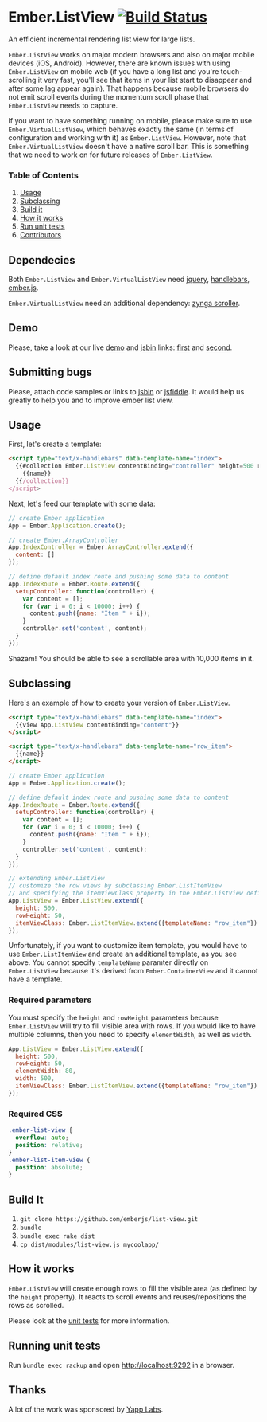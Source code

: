 # Ember.ListView [![Build Status](https://secure.travis-ci.org/emberjs/list-view.png?branch=master)](http://travis-ci.org/emberjs/list-view)

An efficient incremental rendering list view for large lists.

`Ember.ListView` works on major modern browsers and also on major mobile devices (iOS, Android).
However, there are known issues with using `Ember.ListView` on mobile web (if you have a long list
and you're touch-scrolling it very fast, you'll see that items in your list start to disappear
and after some lag appear again). That happens because mobile browsers do not emit scroll events
during the momentum scroll phase that `Ember.ListView` needs to capture.

If you want to have something running on mobile, please make sure to use `Ember.VirtualListView`,
which behaves exactly the same (in terms of configuration and working with it) as `Ember.ListView`.
However, note that `Ember.VirtualListView` doesn't have a native scroll bar. This is something that
we need to work on for future releases of `Ember.ListView`.

### Table of Contents

1. [Usage](#usage)
1. [Subclassing](#subclassing)
1. [Build it](#build-it)
1. [How it works](#how-it-works)
1. [Run unit tests](#running-unit-tests)
1. [Contributors](#list-of-contributors)

## Dependecies

Both `Ember.ListView` and `Ember.VirtualListView` need [jquery](http://jquery.com/),
[handlebars](http://handlebarsjs.com), [ember.js](http://emberjs.com).

`Ember.VirtualListView` need an additional dependency: [zynga scroller](https://github.com/zynga/scroller).

## Demo

Please, take a look at our live [demo](http://emberjs.com/list-view) and [jsbin](http://jsbin.com/) links:
[first](http://jsbin.com/omobov/1/edit) and [second](http://jsbin.com/omobov/3/edit).

## Submitting bugs

Please, attach code samples or links to [jsbin](http://jsbin.com/) or [jsfiddle](http://jsfiddle.net/).
It would help us greatly to help you and to improve ember list view.

## Usage

First, let's create a template:
``` html
<script type="text/x-handlebars" data-template-name="index">
  {{#collection Ember.ListView contentBinding="controller" height=500 rowHeight=50 width=500}}
    {{name}}
  {{/collection}}
</script>
```

Next, let's feed our template with some data:
``` javascript
// create Ember application
App = Ember.Application.create();

// create Ember.ArrayController
App.IndexController = Ember.ArrayController.extend({
  content: []
});

// define default index route and pushing some data to content
App.IndexRoute = Ember.Route.extend({
  setupController: function(controller) {
    var content = [];
    for (var i = 0; i < 10000; i++) {
      content.push({name: "Item " + i});
    }
    controller.set('content', content);
  }
});
```

Shazam! You should be able to see a scrollable area with 10,000 items in it.

## Subclassing

Here's an example of how to create your version of ```Ember.ListView```.

``` html
<script type="text/x-handlebars" data-template-name="index">
  {{view App.ListView contentBinding="content"}}
</script>

<script type="text/x-handlebars" data-template-name="row_item">
  {{name}}
</script>
```

``` javascript
// create Ember application
App = Ember.Application.create();

// define default index route and pushing some data to content
App.IndexRoute = Ember.Route.extend({
  setupController: function(controller) {
    var content = [];
    for (var i = 0; i < 10000; i++) {
      content.push({name: "Item " + i});
    }
    controller.set('content', content);
  }
});

// extending Ember.ListView
// customize the row views by subclassing Ember.ListItemView
// and specifying the itemViewClass property in the Ember.ListView definition
App.ListView = Ember.ListView.extend({
  height: 500,
  rowHeight: 50,
  itemViewClass: Ember.ListItemView.extend({templateName: "row_item"})
});
```

Unfortunately, if you want to customize item template, you would have to use ```Ember.ListItemView```
and create an additional template, as you see above. You cannot specify ```templateName``` paramter
directly on ```Ember.ListView``` because it's derived from ```Ember.ContainerView``` and it cannot have a template.

### Required parameters

You must specify the ```height``` and ```rowHeight``` parameters because ```Ember.ListView``` will try
to fill visible area with rows. If you would like to have multiple columns, then you need to specify
```elementWidth```, as well as ```width```.

``` javascript
App.ListView = Ember.ListView.extend({
  height: 500,
  rowHeight: 50,
  elementWidth: 80,
  width: 500,
  itemViewClass: Ember.ListItemView.extend({templateName: "row_item"})
});
```

### Required CSS

``` css
.ember-list-view {
  overflow: auto;
  position: relative;
}
.ember-list-item-view {
  position: absolute;
}
```
## Build It

1. `git clone https://github.com/emberjs/list-view.git`
2. `bundle`
3. `bundle exec rake dist`
4. `cp dist/modules/list-view.js mycoolapp/`

## How it works

`Ember.ListView` will create enough rows to fill the visible area (as defined by the `height` property). It reacts to scroll events and reuses/repositions the rows as scrolled.

Please look at the [unit tests](https://github.com/emberjs/list-view/blob/master/packages/list-view/tests/list_view_test.js) for more information.

## Running unit tests

Run ```bundle exec rackup``` and open [http://localhost:9292](http://localhost:9292) in a browser.

## Thanks

A lot of the work was sponsored by [Yapp Labs](https://www.yapp.us/).

